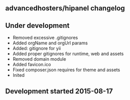 advancedhosters/hipanel changelog
---------------------------------

## Under development

- Removed excessive .gitignores
- Added orgName and orgUrl params
- Added: gitignore for yii
- Added proper gitignores for runtime, web and assets
- Removed domain module
- Added favicon.ico
- Fixed composer.json requires for theme and assets
- Inited

## Development started 2015-08-17

